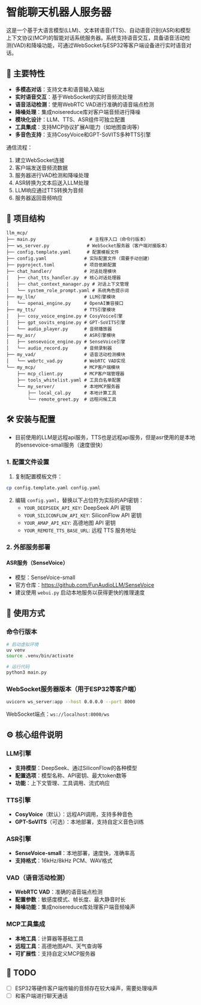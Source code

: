 # 智能聊天机器人服务器

这是一个基于大语言模型(LLM)、文本转语音(TTS)、自动语音识别(ASR)和模型上下文协议(MCP)的智能对话系统服务器。系统支持语音交互，具备语音活动检测(VAD)和降噪功能，可通过WebSocket与ESP32等客户端设备进行实时语音对话。

## 🚀 主要特性

* **多模态对话**：支持文本和语音输入输出
* **实时语音交互**：基于WebSocket的实时音频流处理
* **语音活动检测**：使用WebRTC VAD进行准确的语音端点检测
* **降噪处理**：集成noisereduce库对客户端音频进行降噪
* **模块化设计**：LLM、TTS、ASR组件可独立配置
* **工具集成**：支持MCP协议扩展AI能力（如地图查询等）
* **多音色支持**：支持CosyVoice和GPT-SoVITS多种TTS引擎

通信流程：
1. 建立WebSocket连接
2. 客户端发送音频流数据
3. 服务器进行VAD检测和降噪处理
4. ASR转换为文本后送入LLM处理
5. LLM响应通过TTS转换为音频
6. 服务器返回音频响应

## 📁 项目结构

```
llm_mcp/
├── main.py                    # 主程序入口（命令行版本）
├── ws_server.py              # WebSocket服务器（客户端对接版本）
├── config.template.yaml      # 配置模板文件
├── config.yaml              # 实际配置文件（需要手动创建）
├── pyproject.toml           # 项目依赖配置
├── chat_handler/            # 对话处理模块
│   ├── chat_tts_handler.py  # 核心对话处理器
│   ├── chat_context_manager.py # 对话上下文管理
│   └── system_role_prompt.yaml # 系统角色提示词
├── my_llm/                  # LLM引擎模块
│   └── openai_engine.py     # OpenAI兼容接口
├── my_tts/                  # TTS引擎模块
│   ├── cosy_voice_engine.py # CosyVoice引擎
│   ├── gpt_sovits_engine.py # GPT-SoVITS引擎
│   └── audio_player.py      # 音频播放器
├── my_asr/                  # ASR引擎模块
│   ├── sensevoice_engine.py # SenseVoice引擎
│   └── audio_record.py      # 音频录制器
├── my_vad/                  # 语音活动检测模块
│   └── webrtc_vad.py        # WebRTC VAD实现
└── my_mcp/                  # MCP客户端模块
    ├── mcp_client.py        # MCP客户端管理器
    ├── tools_whitelist.yaml # 工具白名单配置
    └── my_server/           # 本地MCP服务器
        ├── local_cal.py     # 本地计算工具
        └── remote_greet.py  # 远程问候工具
```

## 🛠️ 安装与配置
* 目前使用的LLM是远程api服务，TTS也是远程api服务，但是asr使用的是本地的sensevoice-small服务（速度很快）

### 1. 配置文件设置
1. 复制配置模板文件：
```bash
cp config.template.yaml config.yaml
```

2. 编辑 `config.yaml`，替换以下占位符为实际的API密钥：
   * `YOUR_DEEPSEEK_API_KEY`: DeepSeek API 密钥
   * `YOUR_SILICONFLOW_API_KEY`: SiliconFlow API 密钥
   * `YOUR_AMAP_API_KEY`: 高德地图 API 密钥
   * `YOUR_REMOTE_TTS_BASE_URL`: 远程 TTS 服务地址

### 2. 外部服务部署

#### ASR服务（SenseVoice）
* 模型：SenseVoice-small
* 官方仓库：https://github.com/FunAudioLLM/SenseVoice
* 建议使用 `webui.py` 启动本地服务以获得更快的推理速度

## 🚀 使用方式

### 命令行版本
```bash
# 启动虚拟环境
uv venv
source .venv/bin/activate

# 运行代码
python3 main.py
```

### WebSocket服务器版本（用于ESP32等客户端）
```bash
uvicorn ws_server:app --host 0.0.0.0 --port 8000
```

WebSocket端点：`ws://localhost:8000/ws`

## ⚙️ 核心组件说明

### LLM引擎
* **支持模型**：DeepSeek、通过SiliconFlow的各种模型
* **配置选项**：模型名称、API密钥、最大token数等
* **功能**：上下文管理、工具调用、流式响应

### TTS引擎
* **CosyVoice**（默认）：远程API调用，支持多种音色
* **GPT-SoVITS**（可选）：本地部署，支持自定义音色训练

### ASR引擎
* **SenseVoice-small**：本地部署，速度快，准确率高
* **支持格式**：16kHz/8kHz PCM、WAV格式

### VAD（语音活动检测）
* **WebRTC VAD**：准确的语音端点检测
* **配置参数**：敏感度模式、帧长度、最大静音时长
* **降噪功能**：集成noisereduce库处理客户端音频噪声

### MCP工具集成
* **本地工具**：计算器等基础工具
* **远程工具**：高德地图API、天气查询等
* **可扩展性**：支持自定义MCP服务器

## 🔧 TODO
- [ ] ESP32等硬件客户端传输的音频存在较大噪声，需要处理噪声
- [ ] 和客户端进行聊天通话